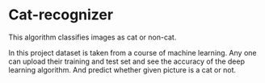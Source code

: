 # Cat-recognizer
This algorithm classifies images as cat or non-cat.


In this project dataset is taken from a course of machine learning.
Any one can upload their training and test set and see the accuracy of the deep learning algorithm.
And predict whether given picture is a cat or not.
